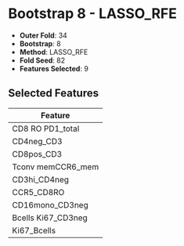 # Bootstrap 8 - LASSO_RFE

- **Outer Fold**: 34
- **Bootstrap**: 8
- **Method**: LASSO_RFE
- **Fold Seed**: 82
- **Features Selected**: 9

## Selected Features

| Feature |
|---------|
| CD8 RO PD1_total |
| CD4neg_CD3 |
| CD8pos_CD3 |
| Tconv memCCR6_mem |
| CD3hi_CD4neg |
| CCR5_CD8RO |
| CD16mono_CD3neg |
| Bcells Ki67_CD3neg |
| Ki67_Bcells |
